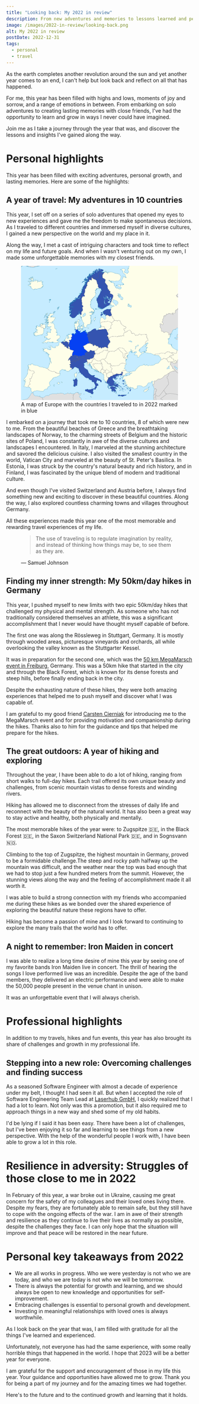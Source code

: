 ```yaml
---
title: "Looking back: My 2022 in review"
description: From new adventures and memories to lessons learned and personal growth, this year has been a year of discovery. Here's my 2022 in review.
image: /images/2022-in-review/looking-back.png
alt: My 2022 in review
postDate: 2022-12-31
tags:
  - personal
  - travel
---
```


<!--
Thumbnail prompt: a man standing on a cliff looking at the sun setting in the sea
Acrylic painting, impressionism and expressionism, bold pastel colors, expressive brushstrokes,
-->

<!-- # Introduction -->
As the earth completes another revolution around the sun and yet another year comes to an end, I can't help but look back and reflect on all that has happened.

For me, this year has been filled with highs and lows, moments of joy and sorrow, and a range of emotions in between. From embarking on solo adventures to creating lasting memories with close friends, I've had the opportunity to learn and grow in ways I never could have imagined.

Join me as I take a journey through the year that was, and discover the lessons and insights I've gained along the way.

# Personal highlights
This year has been filled with exciting adventures, personal growth, and lasting memories. Here are some of the highlights:

## A year of travel: My adventures in 10 countries
This year, I set off on a series of solo adventures that opened my eyes to new experiences and gave me the freedom to make spontaneous decisions. As I traveled to different countries and immersed myself in diverse cultures, I gained a new perspective on the world and my place in it.

Along the way, I met a cast of intriguing characters and took time to reflect on my life and future goals. And when I wasn't venturing out on my own, I made some unforgettable memories with my closest friends.

<figure class="image">
  <img src="/images/2022-in-review/europe-map-visited.svg" alt="Europe map"/>
  <figcaption>A map of Europe with the countries I traveled to in 2022 marked in blue</figcaption>
</figure>

I embarked on a journey that took me to 10 countries, 8 of which were new to me. From the beautiful beaches of Greece and the breathtaking landscapes of Norway, to the charming streets of Belgium and the historic sites of Poland, I was constantly in awe of the diverse cultures and landscapes I encountered. In Italy, I marveled at the stunning architecture and savored the delicious cuisine. I also visited the smallest country in the world, Vatican City and marveled at the beauty of St. Peter's Basilica. In Estonia, I was struck by the country's natural beauty and rich history, and in Finland, I was fascinated by the unique blend of modern and traditional culture.

And even though I've visited Switzerland and Austria before, I always find something new and exciting to discover in these beautiful countries. Along the way, I also explored countless charming towns and villages throughout Germany.

All these experiences made this year one of the most memorable and rewarding travel experiences of my life.
<!-- create a slideshow/collage of top pictures from these trips -->

<figure class="quote">
  <blockquote>
    The use of traveling is to regulate imagination by reality, and instead of thinking how things may be, to see them as they are.
  </blockquote>
  <figcaption>
    &mdash; Samuel Johnson
  </figcaption>
</figure>

## Finding my inner strength: My 50km/day hikes in Germany
This year, I pushed myself to new limits with two epic 50km/day hikes that challenged my physical and mental strength. As someone who has not traditionally considered themselves an athlete, this was a significant accomplishment that I never would have thought myself capable of before.

The first one was along the Rössleweg in Stuttgart, Germany. It is mostly through wooded areas, picturesque vineyards and orchards, all while overlooking the valley known as the Stuttgarter Kessel.

It was in preparation for the second one, which was the [50 km MegaMarsch event in Freiburg](https://www.megamarsch.de/50-12/freiburg/freiburg-anmeldung/), Germany. This was a 50km hike that started in the city and through the Black Forest, which is known for its dense forests and steep hills, before finally ending back in the city.

Despite the exhausting nature of these hikes, they were both amazing experiences that helped me to push myself and discover what I was capable of.

I am grateful to my good friend [Carsten Cierniak](https://www.instagram.com/carsten_thm/) for introducing me to the MegaMarsch event and for providing motivation and companionship during the hikes. Thanks also to him for the guidance and tips that helped me prepare for the hikes.

## The great outdoors: A year of hiking and exploring
Throughout the year, I have been able to do a lot of hiking, ranging from short walks to full-day hikes. Each trail offered its own unique beauty and challenges, from scenic mountain vistas to dense forests and winding rivers.

Hiking has allowed me to disconnect from the stresses of daily life and reconnect with the beauty of the natural world. It has also been a great way to stay active and healthy, both physically and mentally.

The most memorable hikes of the year were: to Zugspitze 🇩🇪, in the Black Forest 🇩🇪, in the Saxon Switzerland National Park 🇩🇪, and in Sognsvann 🇳🇴.

Climbing to the top of Zugspitze, the highest mountain in Germany, proved to be a formidable challenge.The steep and rocky path halfway up the mountain was difficult, and the weather near the top was bad enough that we had to stop just a few hundred meters from the summit. However, the stunning views along the way and the feeling of accomplishment made it all worth it.

I was able to build a strong connection with my friends who accompanied me during these hikes as we bonded over the shared experience of exploring the beautiful nature these regions have to offer.

Hiking has become a passion of mine and I look forward to continuing to explore the many trails that the world has to offer.

## A night to remember: Iron Maiden in concert

I was able to realize a long time desire of mine this year by seeing one of my favorite bands Iron Maiden live in concert. The thrill of hearing the songs I love performed live was an incredible. Despite the age of the band members, they delivered an electric performance and were able to make the 50,000 people present in the venue chant in unison.

It was an unforgettable event that I will always cherish.

# Professional highlights
In addition to my travels, hikes and fun events, this year has also brought its share of challenges and growth in my professional life.

## Stepping into a new role: Overcoming challenges and finding success
As a seasoned Software Engineer with almost a decade of experience under my belt, I thought I had seen it all. But when I accepted the role of Software Engineering Team Lead at [Laserhub GmbH](https://laserhub.com/), I quickly realized that I had a lot to learn. Not only was this a promotion, but it also required me to approach things in a new way and shed some of my old habits.

I'd be lying if I said it has been easy. There have been a lot of challenges, but I've been enjoying it so far and learning to see things from a new perspective. With the help of the wonderful people I work with, I have been able to grow a lot in this role.

# Resilience in adversity: Struggles of those close to me in 2022
In February of this year, a war broke out in Ukraine, causing me great concern for the safety of my colleagues and their loved ones living there. Despite my fears, they are fortunately able to remain safe, but they still have to cope with the ongoing effects of the war. I am in awe of their strength and resilience as they continue to live their lives as normally as possible, despite the challenges they face. I can only hope that the situation will improve and that peace will be restored in the near future.

# Personal key takeaways from 2022
<ul class="list">
  <li>We are all works in progress. Who we were yesterday is not who we are today, and who we are today is not who we will be tomorrow.</li>
  <li>There is always the potential for growth and learning, and we should always be open to new knowledge and opportunities for self-improvement.</li>
  <li>Embracing challenges is essential to personal growth and development.</li>
  <li>Investing in meaningful relationships with loved ones is always worthwhile.</li>
</ul>

<!-- # Conclusion -->
As I look back on the year that was, I am filled with gratitude for all the things I've learned and experienced.

Unfortunately, not everyone has had the same experience, with some really horrible things that happened in the world. I hope that 2023 will be a better year for everyone.

I am grateful for the support and encouragement of those in my life this year. Your guidance and opportunities have allowed me to grow. Thank you for being a part of my journey and for the amazing times we had together.

Here's to the future and to the continued growth and learning that it holds.
